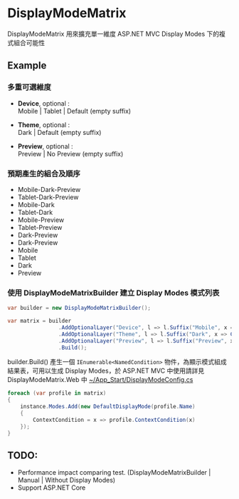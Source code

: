 # DisplayModeMatrix

DisplayModeMatrix 用來擴充單一維度 ASP.NET MVC Display Modes 下的複式組合可能性

## Example

### 多重可選維度

- **Device**, optional :  
  Mobile | Tablet | Default (empty suffix)

- **Theme**, optional :  
  Dark | Default (empty suffix)

- **Preview**, optional :  
  Preview | No Preview (empty suffix)

### 預期產生的組合及順序

- Mobile-Dark-Preview
- Tablet-Dark-Preview
- Mobile-Dark
- Tablet-Dark
- Mobile-Preview
- Tablet-Preview
- Dark-Preview
- Dark-Preview
- Mobile
- Tablet
- Dark
- Preview

### 使用 DisplayModeMatrixBuilder 建立 Display Modes 模式列表

```csharp
var builder = new DisplayModeMatrixBuilder();

var matrix = builder
                .AddOptionalLayer("Device", l => l.Suffix("Mobile", x => IsMobile(x)).Suffix("Tablet", x => IsTablet(x)))
                .AddOptionalLayer("Theme", l => l.Suffix("Dark", x => CurrentTheme(x) == "dark"))
                .AddOptionalLayer("Preview", l => l.Suffix("Preview", x => IsPreview(x)))
                .Build();
```

builder.Build() 產生一個 `IEnumerable<NamedCondition>` 物件，為顯示模式組成結果表，可用以生成 Display Modes，於 ASP.NET MVC 中使用請詳見 DisplayModeMatrix.Web 中 [~/App_Start/DisplayModeConfig.cs](DisplayModeMatrix.Web/App_Start/DisplayModeConfig.cs)

```csharp
foreach (var profile in matrix)
{
    instance.Modes.Add(new DefaultDisplayMode(profile.Name)
    {
        ContextCondition = x => profile.ContextCondition(x)
    });
}
```

## TODO:

- Performance impact comparing test. (DisplayModeMatrixBuilder | Manual | Without Display Modes)
- Support ASP.NET Core 
